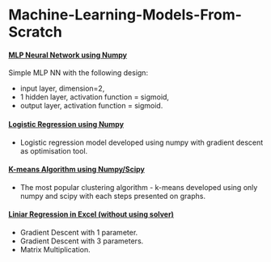 # Machine-Learning-Models-From-Scratch

#### [MLP Neural Network using Numpy](https://github.com/arendarski/Machine-Learning-Models-From-Scratch/blob/main/simple%20mlp%20neural%20network%20using%20numpy.ipynb)
 Simple MLP NN with the following design:
 - input layer, dimension=2, 
 - 1 hidden layer, activation function = sigmoid,
 - output layer, activation function = sigmoid.

#### [Logistic Regression using Numpy](https://github.com/arendarski/Machine-Learning-Models-From-Scratch/blob/main/logistic%20regression%20using%20numpy.ipynb)
- Logistic regression model developed using numpy with gradient descent as optimisation tool.

#### [K-means Algorithm using Numpy/Scipy](https://github.com/arendarski/Machine-Learning-Models-From-Scratch/blob/main/k-means_using%20numpy%20and%20scipy.ipynb)
-  The most popular clustering algorithm - k-means developed using only numpy and scipy with each steps presented on graphs.  

#### [Liniar Regression in Excel (without using solver)](https://github.com/arendarski/Machine-Learning-Models-From-Scratch/blob/main/linear%20regression%20using%20gradient%20descent%20and%20matrix%20mult.%20in%20excel.xlsx)
- Gradient Descent with 1 parameter.
- Gradient Descent with 3 parameters.
- Matrix Multiplication.
